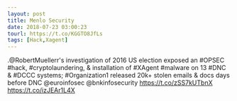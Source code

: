 ```yaml
---
layout: post
title: Menlo Security
date: 2018-07-23 03:00:23
tourl: https://t.co/KGGTO8JfLs
tags: [Hack,Xagent]
---
```

.@RobertMuellerr's investigation of 2016 US election exposed an #OPSEC #hack, #cryptolaundering, &amp; installation of #XAgent #malware on 13 #DNC &amp; #DCCC systems; #Organization1 released 20k+ stolen emails &amp; docs days before DNC @euroinfosec @bnkinfosecurity https://t.co/zSS7kUTbnX https://t.co/izJEAr1L4X